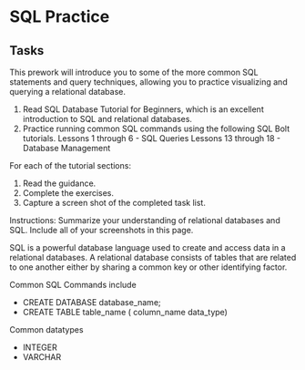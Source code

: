 <h1> SQL Practice </h1>
<h2> Tasks </h2>
This prework will introduce you to some of the more common SQL statements and query techniques, allowing you to practice visualizing and querying a relational database.
<br>
<ol>
    <li>Read SQL Database Tutorial for Beginners, which is an excellent introduction to SQL and relational databases.</li>
    <li>Practice running common SQL commands using the following SQL Bolt tutorials.
        Lessons 1 through 6 - SQL Queries
        Lessons 13 through 18 - Database Management</li>
        </ol>
For each of the tutorial sections:
<ol> 
    <li> Read the guidance. </li>
    <li> Complete the exercises.</li>
    <li> Capture a screen shot of the completed task list. </li>    
 </ol>

Instructions: Summarize your understanding of relational databases and SQL. Include all of your screenshots in this page.

SQL is a powerful database language used to create and access data in a relational databases.
A relational database consists of tables that are related to one another either by sharing a common key or 
other identifying factor.


Common SQL Commands include 
- CREATE DATABASE database_name; 
- CREATE TABLE table_name ( column_name data_type)

Common datatypes
- INTEGER
- VARCHAR